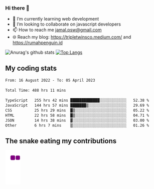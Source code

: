 ### Hi there 👋

<!--
**padepokanpenguin/padepokanpenguin** is a ✨ _special_ ✨ repository because its `README.md` (this file) appears on your GitHub profile.
-->

- 🌱 I’m currently learning  web development
- 👯 I’m looking to collaborate on javascript developers
- 📫 How to reach me jamal.psw@gmail.com
- 🌐 Reach my blog:
   https://tripletwinsco.medium.com/ and
   https://rumahpenguin.id

![Anurag's github stats](https://github-readme-stats.vercel.app/api?username=padepokanpenguin&count_private=true&disable_animations=false&show_icons=true&theme=default)
[![Top Langs](https://github-readme-stats.vercel.app/api/top-langs/?username=padepokanpenguin&theme=default&layout=compact)](https://github.com/padepokanpenguin)

## My coding stats

<!--START_SECTION:waka-->

```text
From: 16 August 2022 - To: 05 April 2023

Total Time: 488 hrs 11 mins

TypeScript   255 hrs 42 mins █████████████░░░░░░░░░░░░   52.38 %
JavaScript   144 hrs 57 mins ███████▒░░░░░░░░░░░░░░░░░   29.69 %
CSS          25 hrs 29 mins  █▒░░░░░░░░░░░░░░░░░░░░░░░   05.22 %
HTML         22 hrs 58 mins  █▒░░░░░░░░░░░░░░░░░░░░░░░   04.71 %
JSON         14 hrs 38 mins  ▓░░░░░░░░░░░░░░░░░░░░░░░░   03.00 %
Other        6 hrs 7 mins    ▒░░░░░░░░░░░░░░░░░░░░░░░░   01.26 %
```

<!--END_SECTION:waka-->


## The snake eating my contributions
![snake gif](https://github.com/padepokanpenguin/padepokanpenguin/blob/output/github-contribution-grid-snake.gif)
